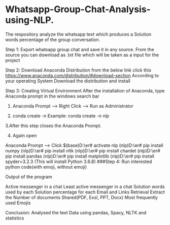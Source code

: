 # Whatsapp-Group-Chat-Analysis-using-NLP.

The respository analyze the whatsapp text which produces a Solution words percentage of the group conversation.

Step 1: Export whatsapp group chat and save it in any source. From the source you can download as .txt file which will be taken as a  input for the project

Step 2: Download Anaconda Distribution from the below link
click this https://www.anaconda.com/distribution/#download-section According to your operating System Download the distribution and install

Step 3: Creating Virtual Environment
After the installation of Anaconda, type Anaconda prompt in the windows search bar

1. Anaconda Prompt --> Right Click --> Run as Administrator 

2. conda create -n <project name>
Example: conda create -n nlp

3.After this step closes the Anaconda Prompt.

4. Again open

Anaconda Prompt --> Click
$(base)D:\er\# activate nlp
(nlp)D:\er\# pip install numpy
(nlp)D:\er\# pip install nltk
(nlp)D:\er\# pip install chardet
(nlp)D:\er\# pip install pandas
(nlp)D:\er\# pip install matplotlib
(nlp)D:\er\# pip install spyder=3.2.3 (This will install Python 3.6.8)
###Step 4: Run interested python code(with emoji, without emoji)

Output of the program

Active messenger in a chat
Least active messenger in a chat
Solution words used by each
Solution percentage for each
Email and Links Retrieval
Extract the Number of documents Shared(PDF, Exsl, PPT, Docx)
Most frequently used Emojis

Conclusion:
Analysed the text Data using pandas, Spacy, NLTK and statistics
